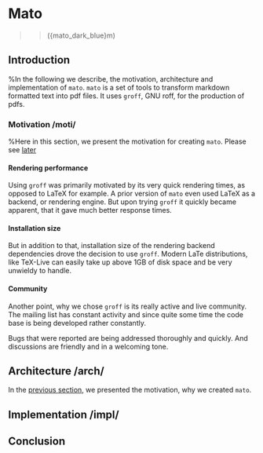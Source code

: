 # Mato

>>(\{mato_dark_blue}m)

## Introduction

%In the following we describe, the motivation,
architecture and implementation of `mato`.
`mato` is a set of tools to transform markdown
formatted text into pdf files. It uses `groff`,
GNU roff, for the production of pdfs.

### Motivation /moti/

%Here in this section, we present the motivation
for creating `mato`. Please see [later](#arch)

#### Rendering performance

Using `groff` was primarily motivated by its
very quick rendering times, as opposed to LaTeX
for example. A prior version of `mato` even used
LaTeX as a backend, or rendering engine. But upon
trying `groff` it quickly became apparent, that
it gave much better response times.

#### Installation size

But in addition to that, installation size of the
rendering backend dependencies drove the decision
to use `groff`. Modern LaTe distributions, like
TeX-Live can easily take up above 1GB of disk 
space and be very unwieldy to handle.

#### Community

Another point, why we chose `groff` is its really
active and live community. The mailing list has
constant activity and since quite some time the
code base is being developed rather constantly.

Bugs that were reported are being addressed 
thoroughly and quickly. And discussions are 
friendly and in a welcoming tone.

## Architecture /arch/

In the [previous section](#into), we presented the 
motivation, why we created `mato`.

## Implementation /impl/

## Conclusion
